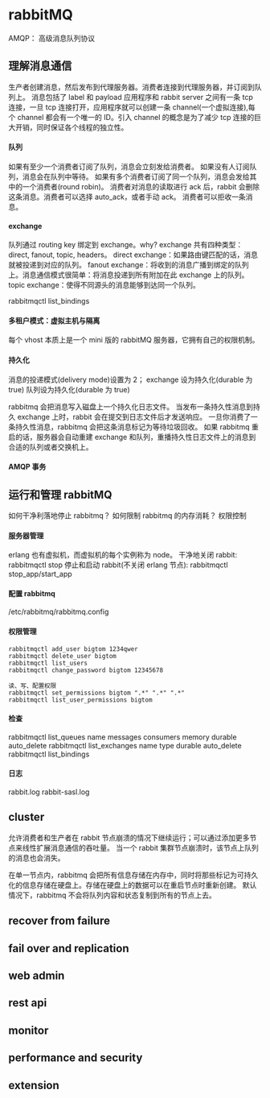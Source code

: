 # rabbitMQ

AMQP： 高级消息队列协议

## 理解消息通信

生产者创建消息，然后发布到代理服务器。消费者连接到代理服务器，并订阅到队列上。
消息包括了 label 和 payload
应用程序和 rabbit server 之间有一条 tcp 连接，一旦 tcp 连接打开，应用程序就可以创建一条 channel(一个虚拟连接),每个 channel 都会有一个唯一的 ID。引入 channel 的概念是为了减少 tcp 连接的巨大开销，同时保证各个线程的独立性。

#### 队列

如果有至少一个消费者订阅了队列，消息会立刻发给消费者。
如果没有人订阅队列，消息会在队列中等待。
如果有多个消费者订阅了同一个队列，消息会发给其中的一个消费者(round robin)。
消费者对消息的读取进行 ack 后，rabbit 会删除这条消息。消费者可以选择 auto_ack，或者手动 ack。
消费者可以拒收一条消息。

#### exchange

队列通过 routing key 绑定到 exchange。why?
exchange 共有四种类型：direct, fanout, topic, headers。
direct exchange：如果路由键匹配的话，消息就被投递到对应的队列。
fanout exchange：将收到的消息广播到绑定的队列上。消息通信模式很简单：将消息投递到所有附加在此 exchange 上的队列。
topic exchange：使得不同源头的消息能够到达同一个队列。

rabbitmqctl list_bindings

#### 多租户模式：虚拟主机与隔离

每个 vhost 本质上是一个 mini 版的 rabbitMQ 服务器，它拥有自己的权限机制。

#### 持久化

消息的投递模式(delivery mode)设置为 2；
exchange 设为持久化(durable 为 true)
队列设为持久化(durable 为 true)

rabbitmq 会把消息写入磁盘上一个持久化日志文件。
当发布一条持久性消息到持久 exchange 上时，rabbit 会在提交到日志文件后才发送响应。
一旦你消费了一条持久性消息，rabbitmq 会把这条消息标记为等待垃圾回收。
如果 rabbitmq 重启的话，服务器会自动重建 exchange 和队列，重播持久性日志文件上的消息到合适的队列或者交换机上。

#### AMQP 事务

## 运行和管理 rabbitMQ

如何干净利落地停止 rabbitmq？
如何限制 rabbitmq 的内存消耗？
权限控制

#### 服务器管理

erlang 也有虚拟机，而虚拟机的每个实例称为 node。
干净地关闭 rabbit: rabbitmqctl stop
停止和启动 rabbit(不关闭 erlang 节点): rabbitmqctl stop_app/start_app

#### 配置 rabbitmq

/etc/rabbitmq/rabbitmq.config

#### 权限管理

```
rabbitmqctl add_user bigtom 1234qwer
rabbitmqctl delete_user bigtom
rabbitmqctl list_users
rabbitmqctl change_password bigtom 12345678

读、写、配置权限
rabbitmqctl set_permissions bigtom ".*" ".*" ".*"
rabbitmqctl list_user_permissions bigtom
```

#### 检查

rabbitmqctl list_queues name messages consumers memory durable auto_delete
rabbitmqctl list_exchanges name type durable auto_delete
rabbitmqctl list_bindings

#### 日志

rabbit.log
rabbit-sasl.log

## cluster

允许消费者和生产者在 rabbit 节点崩溃的情况下继续运行；可以通过添加更多节点来线性扩展消息通信的吞吐量。
当一个 rabbit 集群节点崩溃时，该节点上队列的消息也会消失。

在单一节点内，rabbitmq 会把所有信息存储在内存中，同时将那些标记为可持久化的信息存储在硬盘上。存储在硬盘上的数据可以在重启节点时重新创建。
默认情况下，rabbitmq 不会将队列内容和状态复制到所有的节点上去。

## recover from failure

## fail over and replication

## web admin

## rest api

## monitor

## performance and security

## extension

